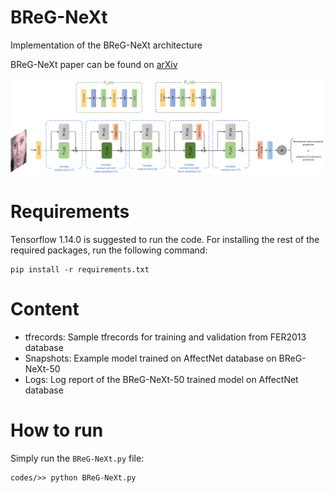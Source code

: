 # BReG-NeXt
Implementation of the BReG-NeXt architecture


BReG-NeXt paper can be found on 
[arXiv](https://arxiv.org/abs/2004.08495)

![overview](overview_modular3.png)

# Requirements

Tensorflow 1.14.0 is suggested to run the code. For installing the rest of the required packages, run the following command:
```
pip install -r requirements.txt
```
# Content
* tfrecords: Sample tfrecords for training and validation from FER2013 database
* Snapshots: Example model trained on AffectNet database on BReG-NeXt-50
* Logs: Log report of the BReG-NeXt-50 trained model on AffectNet database

# How to run
Simply run the `BReG-NeXt.py` file:
```
codes/>> python BReG-NeXt.py
```
